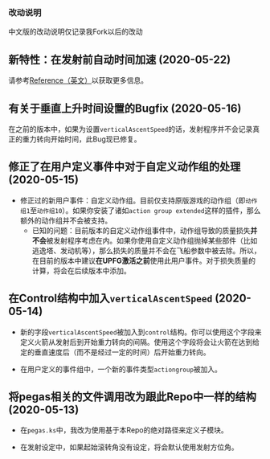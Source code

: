 ### 改动说明
中文版的改动说明仅记录我Fork以后的改动

## 新特性：在发射前自动时间加速 (2020-05-22)
请参考[Reference（英文）](./docs/reference.md#auto-time-warp)以获取更多信息。

## 有关于垂直上升时间设置的Bugfix (2020-05-16)
在之前的版本中，如果为设置`verticalAscentSpeed`的话，发射程序并不会记录真正的重力转向开始时间，此Bug现已修复。

## 修正了在用户定义事件中对于自定义动作组的处理 (2020-05-15)
* 修正过的新用户事件：自定义动作组。目前仅支持原版游戏的动作组（即`动作组1`至`动作组10`）。如果你安装了诸如`action group extended`这样的插件，那么额外的动作组并不会被支持。
    * 已知的问题：目前版本的自定义动作组事件中，动作组导致的质量损失**并不会**被发射程序考虑在内。如果你使用自定义动作组抛掉某些部件（比如逃逸塔、发动机等），那么损失的质量并不会在飞船参数中被去除。所以，在目前的版本中建议**在UPFG激活之前**使用此用户事件。对于损失质量的计算，将会在后续版本中添加。

## 在Control结构中加入`verticalAscentSpeed` (2020-05-14)
* 新的字段`verticalAscentSpeed`被加入到`control`结构。你可以使用这个字段来定义火箭从发射后到开始重力转向的间隔。使用这个字段将会让火箭在达到给定的垂直速度后（而不是经过一定的时间）后开始重力转向。

* 在用户定义的事件组中，一个新的事件类型`actiongroup`被加入。

## 将pegas相关的文件调用改为跟此Repo中一样的结构 (2020-05-13)
* 在`pegas.ks`中，我改为使用基于本Repo的绝对路径来定义子模块。

* 在发射设定中，如果起始滚转角没有设定，将会默认使用发射方位角。